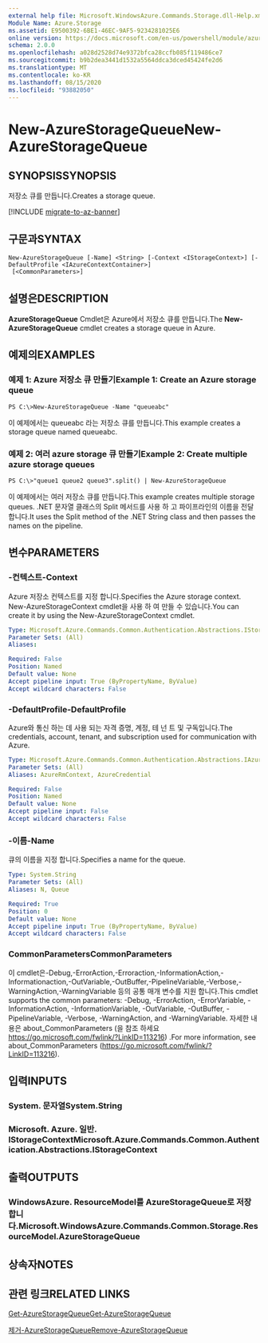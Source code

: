 ```yaml
---
external help file: Microsoft.WindowsAzure.Commands.Storage.dll-Help.xml
Module Name: Azure.Storage
ms.assetid: E9500392-6BE1-46EC-9AF5-9234281025E6
online version: https://docs.microsoft.com/en-us/powershell/module/azure.storage/new-azurestoragequeue
schema: 2.0.0
ms.openlocfilehash: a028d2528d74e9372bfca28ccfb085f119486ce7
ms.sourcegitcommit: b9b2dea3441d1532a5564ddca3dced45424fe2d6
ms.translationtype: MT
ms.contentlocale: ko-KR
ms.lasthandoff: 08/15/2020
ms.locfileid: "93882050"
---
```

# <span data-ttu-id="f27be-101">New-AzureStorageQueue</span><span class="sxs-lookup"><span data-stu-id="f27be-101">New-AzureStorageQueue</span></span>

## <span data-ttu-id="f27be-102">SYNOPSIS</span><span class="sxs-lookup"><span data-stu-id="f27be-102">SYNOPSIS</span></span>
<span data-ttu-id="f27be-103">저장소 큐를 만듭니다.</span><span class="sxs-lookup"><span data-stu-id="f27be-103">Creates a storage queue.</span></span>

[!INCLUDE [migrate-to-az-banner](../../includes/migrate-to-az-banner.md)]

## <span data-ttu-id="f27be-104">구문과</span><span class="sxs-lookup"><span data-stu-id="f27be-104">SYNTAX</span></span>

```
New-AzureStorageQueue [-Name] <String> [-Context <IStorageContext>] [-DefaultProfile <IAzureContextContainer>]
 [<CommonParameters>]
```

## <span data-ttu-id="f27be-105">설명은</span><span class="sxs-lookup"><span data-stu-id="f27be-105">DESCRIPTION</span></span>
<span data-ttu-id="f27be-106">**AzureStorageQueue** Cmdlet은 Azure에서 저장소 큐를 만듭니다.</span><span class="sxs-lookup"><span data-stu-id="f27be-106">The **New-AzureStorageQueue** cmdlet creates a storage queue in Azure.</span></span>

## <span data-ttu-id="f27be-107">예제의</span><span class="sxs-lookup"><span data-stu-id="f27be-107">EXAMPLES</span></span>

### <span data-ttu-id="f27be-108">예제 1: Azure 저장소 큐 만들기</span><span class="sxs-lookup"><span data-stu-id="f27be-108">Example 1: Create an Azure storage queue</span></span>
```
PS C:\>New-AzureStorageQueue -Name "queueabc"
```

<span data-ttu-id="f27be-109">이 예제에서는 queueabc 라는 저장소 큐를 만듭니다.</span><span class="sxs-lookup"><span data-stu-id="f27be-109">This example creates a storage queue named queueabc.</span></span>

### <span data-ttu-id="f27be-110">예제 2: 여러 azure storage 큐 만들기</span><span class="sxs-lookup"><span data-stu-id="f27be-110">Example 2: Create multiple azure storage queues</span></span>
```
PS C:\>"queue1 queue2 queue3".split() | New-AzureStorageQueue
```

<span data-ttu-id="f27be-111">이 예제에서는 여러 저장소 큐를 만듭니다.</span><span class="sxs-lookup"><span data-stu-id="f27be-111">This example creates multiple storage queues.</span></span>
<span data-ttu-id="f27be-112">.NET 문자열 클래스의 Split 메서드를 사용 하 고 파이프라인의 이름을 전달 합니다.</span><span class="sxs-lookup"><span data-stu-id="f27be-112">It uses the Split method of the .NET String class and then passes the names on the pipeline.</span></span>

## <span data-ttu-id="f27be-113">변수</span><span class="sxs-lookup"><span data-stu-id="f27be-113">PARAMETERS</span></span>

### <span data-ttu-id="f27be-114">-컨텍스트</span><span class="sxs-lookup"><span data-stu-id="f27be-114">-Context</span></span>
<span data-ttu-id="f27be-115">Azure 저장소 컨텍스트를 지정 합니다.</span><span class="sxs-lookup"><span data-stu-id="f27be-115">Specifies the Azure storage context.</span></span>
<span data-ttu-id="f27be-116">New-AzureStorageContext cmdlet을 사용 하 여 만들 수 있습니다.</span><span class="sxs-lookup"><span data-stu-id="f27be-116">You can create it by using the New-AzureStorageContext cmdlet.</span></span>

```yaml
Type: Microsoft.Azure.Commands.Common.Authentication.Abstractions.IStorageContext
Parameter Sets: (All)
Aliases:

Required: False
Position: Named
Default value: None
Accept pipeline input: True (ByPropertyName, ByValue)
Accept wildcard characters: False
```

### <span data-ttu-id="f27be-117">-DefaultProfile</span><span class="sxs-lookup"><span data-stu-id="f27be-117">-DefaultProfile</span></span>
<span data-ttu-id="f27be-118">Azure와 통신 하는 데 사용 되는 자격 증명, 계정, 테 넌 트 및 구독입니다.</span><span class="sxs-lookup"><span data-stu-id="f27be-118">The credentials, account, tenant, and subscription used for communication with Azure.</span></span>

```yaml
Type: Microsoft.Azure.Commands.Common.Authentication.Abstractions.IAzureContextContainer
Parameter Sets: (All)
Aliases: AzureRmContext, AzureCredential

Required: False
Position: Named
Default value: None
Accept pipeline input: False
Accept wildcard characters: False
```

### <span data-ttu-id="f27be-119">-이름</span><span class="sxs-lookup"><span data-stu-id="f27be-119">-Name</span></span>
<span data-ttu-id="f27be-120">큐의 이름을 지정 합니다.</span><span class="sxs-lookup"><span data-stu-id="f27be-120">Specifies a name for the queue.</span></span>

```yaml
Type: System.String
Parameter Sets: (All)
Aliases: N, Queue

Required: True
Position: 0
Default value: None
Accept pipeline input: True (ByPropertyName, ByValue)
Accept wildcard characters: False
```

### <span data-ttu-id="f27be-121">CommonParameters</span><span class="sxs-lookup"><span data-stu-id="f27be-121">CommonParameters</span></span>
<span data-ttu-id="f27be-122">이 cmdlet은-Debug,-ErrorAction,-Erroraction,-InformationAction,-Informationaction,-OutVariable,-OutBuffer,-PipelineVariable,-Verbose,-WarningAction,-WarningVariable 등의 공통 매개 변수를 지원 합니다.</span><span class="sxs-lookup"><span data-stu-id="f27be-122">This cmdlet supports the common parameters: -Debug, -ErrorAction, -ErrorVariable, -InformationAction, -InformationVariable, -OutVariable, -OutBuffer, -PipelineVariable, -Verbose, -WarningAction, and -WarningVariable.</span></span> <span data-ttu-id="f27be-123">자세한 내용은 about_CommonParameters (을 참조 하세요 https://go.microsoft.com/fwlink/?LinkID=113216) .</span><span class="sxs-lookup"><span data-stu-id="f27be-123">For more information, see about_CommonParameters (https://go.microsoft.com/fwlink/?LinkID=113216).</span></span>

## <span data-ttu-id="f27be-124">입력</span><span class="sxs-lookup"><span data-stu-id="f27be-124">INPUTS</span></span>

### <span data-ttu-id="f27be-125">System. 문자열</span><span class="sxs-lookup"><span data-stu-id="f27be-125">System.String</span></span>

### <span data-ttu-id="f27be-126">Microsoft. Azure. 일반. IStorageContext</span><span class="sxs-lookup"><span data-stu-id="f27be-126">Microsoft.Azure.Commands.Common.Authentication.Abstractions.IStorageContext</span></span>

## <span data-ttu-id="f27be-127">출력</span><span class="sxs-lookup"><span data-stu-id="f27be-127">OUTPUTS</span></span>

### <span data-ttu-id="f27be-128">WindowsAzure. ResourceModel를 AzureStorageQueue로 저장 합니다.</span><span class="sxs-lookup"><span data-stu-id="f27be-128">Microsoft.WindowsAzure.Commands.Common.Storage.ResourceModel.AzureStorageQueue</span></span>

## <span data-ttu-id="f27be-129">상속자</span><span class="sxs-lookup"><span data-stu-id="f27be-129">NOTES</span></span>

## <span data-ttu-id="f27be-130">관련 링크</span><span class="sxs-lookup"><span data-stu-id="f27be-130">RELATED LINKS</span></span>

[<span data-ttu-id="f27be-131">Get-AzureStorageQueue</span><span class="sxs-lookup"><span data-stu-id="f27be-131">Get-AzureStorageQueue</span></span>](./Get-AzureStorageQueue.md)

[<span data-ttu-id="f27be-132">제거-AzureStorageQueue</span><span class="sxs-lookup"><span data-stu-id="f27be-132">Remove-AzureStorageQueue</span></span>](./Remove-AzureStorageQueue.md)


